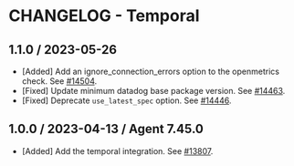 # CHANGELOG - Temporal

## 1.1.0 / 2023-05-26

* [Added] Add an ignore_connection_errors option to the openmetrics check. See [#14504](https://github.com/DataDog/integrations-core/pull/14504).
* [Fixed] Update minimum datadog base package version. See [#14463](https://github.com/DataDog/integrations-core/pull/14463).
* [Fixed] Deprecate `use_latest_spec` option. See [#14446](https://github.com/DataDog/integrations-core/pull/14446).

## 1.0.0 / 2023-04-13 / Agent 7.45.0

* [Added] Add the temporal integration. See [#13807](https://github.com/DataDog/integrations-core/pull/13807).

